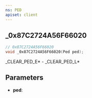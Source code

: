 ```yaml
---
ns: PED
apiset: client
---
```

## _0x87C2724A56F66020

```c
// 0x87C2724A56F66020
void _0x87C2724A56F66020(Ped ped);
```

_CLEAR_PED_E* - _CLEAR_PED_L*

## Parameters
* **ped**:



